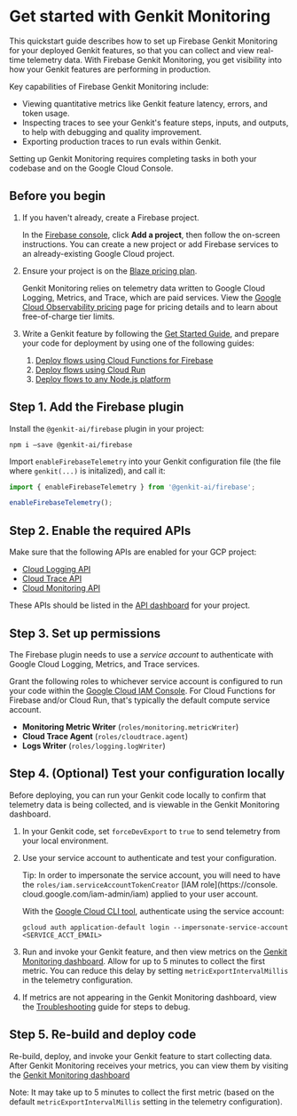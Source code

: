 # Get started with Genkit Monitoring

This quickstart guide describes how to set up Firebase Genkit Monitoring for
your deployed Genkit features, so that you can collect and view real-time
telemetry data. With Firebase Genkit Monitoring, you get visibility into how
your Genkit features are performing in production.

Key capabilities of Firebase Genkit Monitoring include:

* Viewing quantitative metrics like Genkit feature latency, errors, and
  token usage.
* Inspecting traces to see your Genkit's feature steps, inputs, and outputs,
  to help with debugging and quality improvement.
* Exporting production traces to run evals within Genkit.

Setting up Genkit Monitoring requires completing tasks in both your codebase
and on the Google Cloud Console.

## Before you begin

1. If you haven't already, create a Firebase project.

   In the [Firebase console](https://console.firebase.google.com), click
   **Add a project**, then follow the on-screen instructions. You can
   create a new project or add Firebase services to an already-existing
   Google Cloud project.

2. Ensure your project is on the
   [Blaze pricing plan](https://firebase.google.com/pricing).

   Genkit Monitoring relies on telemetry data written to Google Cloud
   Logging, Metrics, and Trace, which are paid services. View the
   [Google Cloud Observability pricing](https://cloud.google.com/stackdriver/pricing)
   page for pricing details and to learn about free-of-charge tier limits.

3. Write a Genkit feature by following the
   [Get Started Guide](https://firebase.google.com/docs/genkit/get-started), and
   prepare your code for deployment by using one of the following guides:

   1. [Deploy flows using Cloud Functions for Firebase](../firebase)
   2. [Deploy flows using Cloud Run](../cloud-run)
   3. [Deploy flows to any Node.js platform](../deploy-node)


## Step 1. Add the Firebase plugin

Install the `@genkit-ai/firebase` plugin in your project:

```
npm i –save @genkit-ai/firebase
```

Import `enableFirebaseTelemetry` into your Genkit configuration file (the
file where `genkit(...)` is initalized), and call it:

```typescript
import { enableFirebaseTelemetry } from '@genkit-ai/firebase';

enableFirebaseTelemetry();
```

## Step 2. Enable the required APIs

Make sure that the following APIs are enabled for your GCP project:

* [Cloud Logging API](https://console.cloud.google.com/apis/library/logging.googleapis.com)
* [Cloud Trace API](https://console.cloud.google.com/apis/library/cloudtrace.googleapis.com)
* [Cloud Monitoring API](https://console.cloud.google.com/apis/library/monitoring.googleapis.com)

These APIs should be listed in the [API dashboard](https://console.cloud.google.com/apis/dashboard) for your project.

## Step 3. Set up permissions

The Firebase plugin needs to use a _service account_ to authenticate with
Google Cloud Logging, Metrics, and Trace services.

Grant the following roles to whichever service account is configured to run
your code within the
[Google Cloud IAM Console](https://console.cloud.google.com/iam-admin/iam).
For Cloud Functions for Firebase and/or Cloud Run, that's typically the default
compute service account.

* **Monitoring Metric Writer** (`roles/monitoring.metricWriter`)
* **Cloud Trace Agent** (`roles/cloudtrace.agent`)
* **Logs Writer** (`roles/logging.logWriter`)

## Step 4. (Optional) Test your configuration locally

Before deploying, you can run your Genkit code locally to confirm that
telemetry data is being collected, and is viewable in the Genkit Monitoring
dashboard.

1. In your Genkit code, set `forceDevExport` to `true` to send telemetry from your local environment.

2. Use your service account to authenticate and test your configuration.

   Tip: In order to impersonate the service account, you will need to have
   the `roles/iam.serviceAccountTokenCreator` [IAM role](https://console.
   cloud.google.com/iam-admin/iam) applied to your user account.

   With the
   [Google Cloud CLI tool](https://cloud.google.com/sdk/docs/install?authuser=0), authenticate using the service account:

    ```
    gcloud auth application-default login --impersonate-service-account <SERVICE_ACCT_EMAIL>
    ```
3. Run and invoke your Genkit feature, and then view metrics on the
   [Genkit Monitoring dashboard](https://console.firebase.google.com/project/_/genai_monitoring).
   Allow for up to 5 minutes to collect the first metric. You can reduce this
   delay by setting `metricExportIntervalMillis` in the telemetry configuration.

4. If metrics are not appearing in the Genkit Monitoring dashboard, view the
   [Troubleshooting](/docs/genkit/observability/troubleshooting) guide for steps
   to debug.

## Step 5.  Re-build and deploy code

Re-build, deploy, and invoke your Genkit feature to start collecting data.
After Genkit Monitoring receives your metrics, you can view them by
visiting the
[Genkit Monitoring dashboard](https://console.firebase.google.com/project/_/genai_monitoring)

Note: It may take up to 5 minutes to collect the first metric (based on the default `metricExportIntervalMillis` setting in the telemetry configuration).

<!--
## Next Steps:

View [advanced configuration](/docs/genkit/advanced) options for the Firebase
telemetry plugin.
-->
